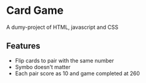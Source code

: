 # Card Game
A dumy-project of HTML, javascript and CSS

## Features
- Flip cards to pair with the same number
- Symbo doesn't matter
- Each pair score as 10 and game completed at 260
